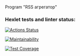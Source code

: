 Program "RSS агрегатор"





### Hexlet tests and linter status:
[![Actions Status](https://github.com/AVmyasoedov88/frontend-project-11/workflows/hexlet-check/badge.svg)](https://github.com/AVmyasoedov88/frontend-project-11/actions)

[![Maintainability](https://api.codeclimate.com/v1/badges/0b92955db78000d6a42a/maintainability)](https://codeclimate.com/github/AVmyasoedov88/frontend-project-11/maintainability)

[![Test Coverage](https://api.codeclimate.com/v1/badges/0b92955db78000d6a42a/test_coverage)](https://codeclimate.com/github/AVmyasoedov88/frontend-project-11/test_coverage)